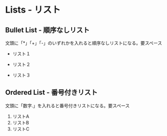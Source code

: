 # Lists - リスト

## Bullet List - 順序なしリスト
文頭に「*」「+」「-」のいずれかを入れると順序なしリストになる。要スペース
* リスト１
+ リスト２
- リスト３

## Ordered List - 番号付きリスト
文頭に「数字.」を入れると番号付きリストになる。要スペース
1. リストA
2. リストB
3. リストC 
